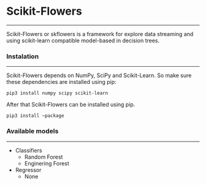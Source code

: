 # Scikit-Flowers
------------
Scikit-Flowers or skflowers is a framework for explore data streaming and using scikit-learn compatible model-based in decision trees.

### Instalation
------------
Scikit-Flowers depends on NumPy, SciPy and Scikit-Learn. So make sure these dependencies are installed using pip:

    pip3 install numpy scipy scikit-learn
    
After that Scikit-Flowers can be installed using pip.

    pip3 install ~package

### Available models
------------
- Classifiers
	- Random Forest
	- Enginering Forest
- Regressor
	- None
